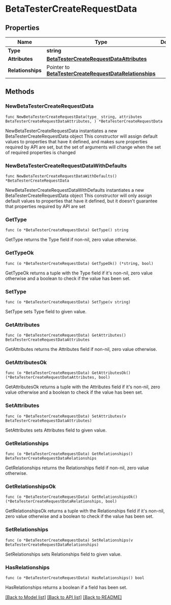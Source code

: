 # BetaTesterCreateRequestData

## Properties

Name | Type | Description | Notes
------------ | ------------- | ------------- | -------------
**Type** | **string** |  | 
**Attributes** | [**BetaTesterCreateRequestDataAttributes**](BetaTesterCreateRequest_data_attributes.md) |  | 
**Relationships** | Pointer to [**BetaTesterCreateRequestDataRelationships**](BetaTesterCreateRequest_data_relationships.md) |  | [optional] 

## Methods

### NewBetaTesterCreateRequestData

`func NewBetaTesterCreateRequestData(type_ string, attributes BetaTesterCreateRequestDataAttributes, ) *BetaTesterCreateRequestData`

NewBetaTesterCreateRequestData instantiates a new BetaTesterCreateRequestData object
This constructor will assign default values to properties that have it defined,
and makes sure properties required by API are set, but the set of arguments
will change when the set of required properties is changed

### NewBetaTesterCreateRequestDataWithDefaults

`func NewBetaTesterCreateRequestDataWithDefaults() *BetaTesterCreateRequestData`

NewBetaTesterCreateRequestDataWithDefaults instantiates a new BetaTesterCreateRequestData object
This constructor will only assign default values to properties that have it defined,
but it doesn't guarantee that properties required by API are set

### GetType

`func (o *BetaTesterCreateRequestData) GetType() string`

GetType returns the Type field if non-nil, zero value otherwise.

### GetTypeOk

`func (o *BetaTesterCreateRequestData) GetTypeOk() (*string, bool)`

GetTypeOk returns a tuple with the Type field if it's non-nil, zero value otherwise
and a boolean to check if the value has been set.

### SetType

`func (o *BetaTesterCreateRequestData) SetType(v string)`

SetType sets Type field to given value.


### GetAttributes

`func (o *BetaTesterCreateRequestData) GetAttributes() BetaTesterCreateRequestDataAttributes`

GetAttributes returns the Attributes field if non-nil, zero value otherwise.

### GetAttributesOk

`func (o *BetaTesterCreateRequestData) GetAttributesOk() (*BetaTesterCreateRequestDataAttributes, bool)`

GetAttributesOk returns a tuple with the Attributes field if it's non-nil, zero value otherwise
and a boolean to check if the value has been set.

### SetAttributes

`func (o *BetaTesterCreateRequestData) SetAttributes(v BetaTesterCreateRequestDataAttributes)`

SetAttributes sets Attributes field to given value.


### GetRelationships

`func (o *BetaTesterCreateRequestData) GetRelationships() BetaTesterCreateRequestDataRelationships`

GetRelationships returns the Relationships field if non-nil, zero value otherwise.

### GetRelationshipsOk

`func (o *BetaTesterCreateRequestData) GetRelationshipsOk() (*BetaTesterCreateRequestDataRelationships, bool)`

GetRelationshipsOk returns a tuple with the Relationships field if it's non-nil, zero value otherwise
and a boolean to check if the value has been set.

### SetRelationships

`func (o *BetaTesterCreateRequestData) SetRelationships(v BetaTesterCreateRequestDataRelationships)`

SetRelationships sets Relationships field to given value.

### HasRelationships

`func (o *BetaTesterCreateRequestData) HasRelationships() bool`

HasRelationships returns a boolean if a field has been set.


[[Back to Model list]](../README.md#documentation-for-models) [[Back to API list]](../README.md#documentation-for-api-endpoints) [[Back to README]](../README.md)


